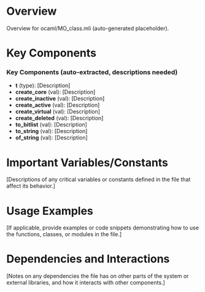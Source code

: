 # Overview

Overview for ocaml/MO_class.mli (auto-generated placeholder).

# Key Components

### Key Components (auto-extracted, descriptions needed)
- **t** (type): [Description]
- **create_core** (val): [Description]
- **create_inactive** (val): [Description]
- **create_active** (val): [Description]
- **create_virtual** (val): [Description]
- **create_deleted** (val): [Description]
- **to_bitlist** (val): [Description]
- **to_string** (val): [Description]
- **of_string** (val): [Description]

# Important Variables/Constants

[Descriptions of any critical variables or constants defined in the file that affect its behavior.]

# Usage Examples

[If applicable, provide examples or code snippets demonstrating how to use the functions, classes, or modules in the file.]

# Dependencies and Interactions

[Notes on any dependencies the file has on other parts of the system or external libraries, and how it interacts with other components.]
